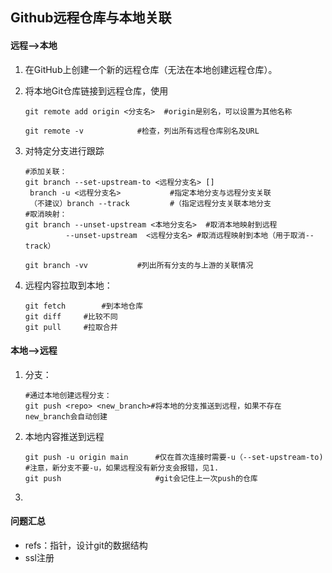 ## Github远程仓库与本地关联

#### 远程-->本地

1. 在GitHub上创建一个新的远程仓库（无法在本地创建远程仓库）。

2. 将本地Git仓库链接到远程仓库，使用

   ```shell
   git remote add origin <分支名>	#origin是别名，可以设置为其他名称
   
   git remote -v			#检查，列出所有远程仓库别名及URL
   ```

3. 对特定分支进行跟踪

   ```shell
   #添加关联：
   git branch --set-upstream-to <远程分支名> []
   	branch -u <远程分支名>			#指定本地分支与远程分支关联
   	（不建议）branch --track			#（指定远程分支关联本地分支
   #取消映射：
   git branch --unset-upstream <本地分支名>	#取消本地映射到远程
   			--unset-upstream  <远程分支名> #取消远程映射到本地（用于取消--track）
   
   git branch -vv			#列出所有分支的与上游的关联情况
   ```

4. 远程内容拉取到本地：

   ```shell
   git fetch 		#到本地仓库
   git diff		#比较不同
   git pull		#拉取合并
   ```

   

#### 本地-->远程

1. 分支：

   ```shell
   #通过本地创建远程分支：
   git push <repo> <new_branch>#将本地的分支推送到远程，如果不存在new_branch会自动创建
   ```

2. 本地内容推送到远程

   ```shell
   git push -u origin main   	#仅在首次连接时需要-u（--set-upstream-to)
   #注意，新分支不要-u，如果远程没有新分支会报错，见1.
   git push 					#git会记住上一次push的仓库
   
   ```

3. 







#### 问题汇总

- refs：指针，设计git的数据结构
- ssl注册

